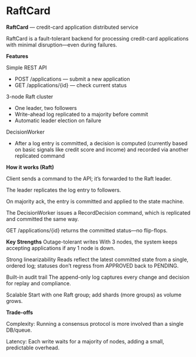 # RaftCard

**RaftCard** — credit-card application distributed service

RaftCard is a fault-tolerant backend for processing credit-card applications with minimal disruption—even during failures.

**Features**

Simple REST API

- POST /applications — submit a new application
- GET /applications/{id} — check current status

3-node Raft cluster
- One leader, two followers
- Write-ahead log replicated to a majority before commit
- Automatic leader election on failure

DecisionWorker
- After a log entry is committed, a decision is computed (currently based on basic signals like credit score and income) and recorded via another replicated command

**How it works (Raft)**

Client sends a command to the API; it’s forwarded to the Raft leader.

The leader replicates the log entry to followers.

On majority ack, the entry is committed and applied to the state machine.

The DecisionWorker issues a RecordDecision command, which is replicated and committed the same way.

GET /applications/{id} returns the committed status—no flip-flops.

**Key Strengths**
Outage-tolerant writes
With 3 nodes, the system keeps accepting applications if any 1 node is down.

Strong linearizability
Reads reflect the latest committed state from a single, ordered log; statuses don’t regress from APPROVED back to PENDING.

Built-in audit trail
The append-only log captures every change and decision for replay and compliance.

Scalable
Start with one Raft group; add shards (more groups) as volume grows.

**Trade-offs**

Complexity: Running a consensus protocol is more involved than a single DB/queue.

Latency: Each write waits for a majority of nodes, adding a small, predictable overhead.


